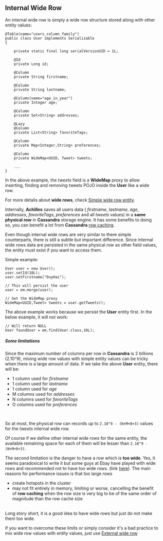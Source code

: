 ## Internal Wide Row

 An internal wide row is simply a wide row structure stored along with other entity values:
 
	@Table(name="users_column_family")
	public class User implements Serializable
	{

		private static final long serialVersionUID = 1L;

		@Id
		private Long id;

		@Column
		private String firstname;

		@Column
		private String lastname;
		
		@Column(name="age_in_year")
		private Integer age;
		
		@Column
		private Set<String> addresses;
		
		@Lazy
		@Column
		private List<String> favoriteTags;
		
		@Column
		private Map<Integer,String> preferences;
		
		@Column
		private WideMap<UUID, Tweet> tweets; 
		
		...
	}
	
 In the above example, the *tweets* field is a **WideMap** proxy to allow inserting, finding and removing tweets POJO inside 
 the **User** like a wide row.

 For more details about **wide rows**, check [Simple wide row entity][simpleWideRow].

 Internally, **Achilles** saves all users data ( _firstname_, *lastname*, *age*, *addresses*, *favoriteTags*, *preferences* and all
 *tweets* values) in a **same physical row** in **Cassandra** storage engine. It has some benefits to doing so, you can benefit a lot
 from **Cassandra** [row caching][rowCaching].
 
 Even though internal wide rows are very similar to there simple counterparts, there is still a subtle but important difference. Since 
 internal wide rows data are persisted in the same physical row as other field values, the entity must exist if you want to access them.
 
 
 Simple example:
 
	User user = new User();
	user.setId(10L);
	user.setFirstname("DuyHai");
	
	// This will persist the user
	user = em.merge(user);
 
	// Get the WideMap proxy
	WideMap<UUID,Tweet> tweets = user.getTweets();
 
 
  The above example works because we persist the **User** entity first. In the below example, it will not work:

	// Will return NULL
	User foundUser = em.find(User.class,10L);
 
  
##### Some limitations
  
 Since the maximum number of columns per row in **Cassandra** is  2 billions (2.10^9), mixing wide row values with simple entity 
 values can be tricky when there is a large amount of data. If we take the above **User** entity, there will be:
 
 * 1 column used for *firstname*
 * 1 column used for *lastname*
 * 1 column used for *age*
 * M columns used for *addresses*
 * N columns used for *favoriteTags*
 * O columns used for *preferences*
 <br/>

So at most, the physical row can records up to `2.10^9 - (N+M+0+3)` values for the *tweets* internal wide row.

 Of course if we define other internal wide rows for the same entity, the available remaining space for each of them will be lesser
 than `2.10^9 - (N+M+0+3)`.
 
 The second limitation is the danger to have a row which is **too wide**. Yes, it seems paradoxical to write it but some guys at Ebay 
 have played with wide rows and recommended not to have too wide rows. (link [here][eBayBlog]). The main reasons for performance 
 issues is that too large rows 


 - create hotspots in the cluster
 - may not fit entirely in memory, limiting or worse, cancelling the benefit of **row caching** when the row size is very big to be
 of the same order of magnitude than the row cache size

<br/> 
 Long story short, it is a good idea to have wide rows but just do not make them too wide.
 
 If you want to overcome these limits or simply consider it's a bad practice to mix wide row values with entity values, just use
 [External wide row][externalWideRow]

 
 
[annotations]: /doanduyhai/achilles/tree/master/documentation/annotations.markdown
[emOperations]: /doanduyhai/achilles/tree/master/documentation/emOperations.markdown
[collectionsAndMaps]: /doanduyhai/achilles/tree/master/documentation/collectionsAndMaps.markdown
[dirtyCheck]: /doanduyhai/achilles/tree/master/documentation/dirtyCheck.markdown
[simpleWideRow]: /doanduyhai/achilles/tree/master/documentation/simpleWideRow.markdown
[internalWideRow]: /doanduyhai/achilles/tree/master/documentation/internalWideRow.markdown
[externalWideRow]: /doanduyhai/achilles/tree/master/documentation/externalWideRow.markdown
[multiComponentKey]: /doanduyhai/achilles/tree/master/documentation/multiComponentKey.markdown
[joinColumns]: /doanduyhai/achilles/tree/master/documentation/joinColumns.markdown
[rowCaching]: http://www.datastax.com/dev/blog/maximizing-cache-benefit-with-cassandra
[eBayBlog]: http://www.ebaytechblog.com/2012/08/14/cassandra-data-modeling-best-practices-part-2/